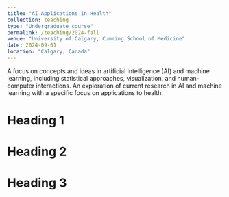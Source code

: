 ```yaml
---
title: "AI Applications in Health"
collection: teaching
type: "Undergraduate course"
permalink: /teaching/2024-fall
venue: "University of Calgary, Cumming School of Medicine"
date: 2024-09-01
location: "Calgary, Canada"
---
```


A focus on concepts and ideas in artificial intelligence (AI) and machine learning, including statistical
approaches, visualization, and human-computer interactions. An exploration of current research in AI and
machine learning with a specific focus on applications to health.

Heading 1
======

Heading 2
======

Heading 3
======
